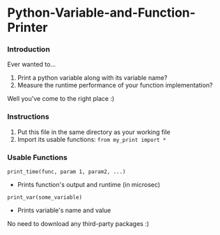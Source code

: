 # Python-Variable-and-Function-Printer


### Introduction
Ever wanted to... 
1. Print a python variable along with its variable name?
2. Measure the runtime performance of your function implementation? 

Well you've come to the right place :)


### Instructions
1. Put this file in the same directory as your working file
2. Import its usable functions: `from my_print import *`


### Usable Functions
`print_time(func, param 1, param2, ...)`
* Prints function's output and runtime (in microsec)

`print_var(some_variable)`
* Prints variable's name and value  

No need to download any third-party packages :)
